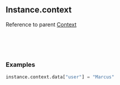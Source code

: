 ## Instance.context

Reference to parent [Context](Context.md)

<br>
<br>
<br>

### Examples

```python
instance.context.data["user"] = "Marcus"
```
